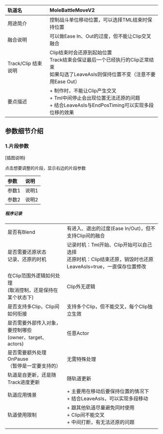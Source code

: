 | 轨道名 | MoleBattleMoveV2 |
| :--- | :--- |
| 用途简介 | 控制战斗单位移动位置，可以选择TML结束时保持位置 |
| 融合说明 | 可以做Ease In、Out的过度，但不能让Clip交叉融合 |
| Track/Clip 结束说明 | Clip结束时会还原到起始位置<br/>Track结束会保证最后一个已经执行的Clip正常结束<br/>如果勾选了LeaveAsIs则保持位置不变（注意不要用Ease Out） |
| 要点描述 | + 制作时，不能让Clip产生交叉<br/>+ Tml中间停止会出现位置无法还原的问题<br/>+ 结合LeaveAsIs与EndPosTiming可以实现多段位移的效果 |


## 参数细节介绍
### 1.片段参数
[插图说明~~]~~

点击想要调整的片段，显示右边的片段参数

| **参数** | **说明** |
| :--- | :--- |
| 参数1 | 说明1 |
| 参数2 | 说明2 |






##### 程序记录
| | |
| --- | --- |
| 是否有Blend | 有进入、退出的过度(Ease In/Out)，但不支持Clip间的融合 |
| 是否需要还原状态<br/>记录、还原的时机 | 记录时机：Tml开始、Clip开始可以自己选择<br/>还原时机：Clip结束还原，销毁时也还原<br/>LeaveAsIs=true，一直保存位置修改 |
| 在Clip范围外逻辑如何处理<br/>(取消控制，还是保持在某个状态下) | Clip外无逻辑 |
| 是否支持多Clip，Clip间如何衔接 | 支持多个Clip，但不能交叉，每个Clip独立生效 |
| 是否需要外部传入对象，要控制哪些<br/>(owner、target、actors) | 任意Actor |
| 是否需要额外处理OnPause<br/>（暂停是一定要支持的） | 无需特殊处理 |
| 轨道是自更新，还是随Track进度更新 | 随轨道更新 |
| 轨道应用情景 | + 主要用在移动后要保持位置的情况下<br/>+ 结合LeaveAsIs，可以实现多段移动 |
| 轨道使用限制 | + 跟其他轨道尽量避免同时使用<br/>+ Clip间不能交叉<br/>+ 中间打断，有无法还原的问题 |
| | |


